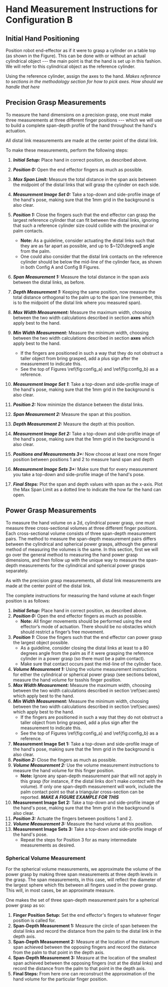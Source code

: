 # Hand Measurement Instructions for Configuration B

## Initial Hand Positioning

Position robot end-effector as if it were to grasp a cylinder on a table top (as shown in the Figure). This can be done with or without an actual cylindrical object --- the main point is that the hand is set up in this fashion. We will refer to this cylindrical object as the reference cylinder.

Using the reference cylinder, assign the axes to the hand. *Makes reference to sections in the methodology section for how to pick axes. How should we handle that here*

## Precision Grasp Measurements

To measure the hand dimensions on a precision grasp, one must make three measurements at three different finger positions --- which we will use to build a complete span-depth profile of the hand throughout the hand's actuation.

All distal link measurements are made at the center point of the distal link.

To make these measurements, perform the following steps:

1. ***Initial Setup:*** Place hand in correct position, as described above.
2. ***Position 0:*** Open the end effector fingers as much as possible.
3. ***Max Span Limit:*** Measure the total distance in the span axis between the midpoint of the distal links that will grasp the cylinder on each side.
4. ***Measurement Image Set 0:*** Take a top-down and side-profile image of the hand's pose, making sure that the 1mm grid in the background is also clear. 
5. ***Position 1:*** Close the fingers such that the end effector can grasp the largest reference cylinder that can fit between the distal links, ignoring that such a reference cylinder size could collide with the proximal or palm contacts. 
 	- **Note:** As a guideline, consider actuating the distal links such that they are as far apart as possible, and up to $~120\degree$ angle from the palm.
    - One could also consider that the distal link contacts on the reference cylinder should be below the mid-line of the cylinder face, as shown in both Config A and Config B Figures. 
6. ***Span Measurement 1:*** Measure the total distance in the span axis between the distal links, as before. 
7. ***Depth Measurement 1:*** Keeping the same position, now measure the total distance orthogonal to the palm up to the span line (remember, this is to the midpoint of the distal link where you measured span). 
8. ***Max Width Measurement:*** Measure the maximum width, choosing between the two width calculations described in section **axes** which apply best to the hand.
9. ***Min Width Measurement:*** Measure the minimum width, choosing between the two width calculations described in section **axes** which apply best to the hand.
	- If the fingers are positioned in such a way that they do not obstruct a taller object from bring grasped, add a plus sign after the measurement to indicate this.
    - See the top of Figures \ref{fig:config_a} and \ref{fig:config_b} as a reference.
9. ***Measurement Image Set 1***: Take a top-down and side-profile image of the hand's pose, making sure that the 1mm grid in the background is also clear.

10. ***Position 2:*** Now minimize the distance between the distal links.
11. ***Span Measurement 2:*** Measure the span at this position.
12. ***Depth Measurement 2:*** Measure the depth at this position.
13. ***Measurement Image Set 2:*** Take a top-down and side-profile image of the hand's pose, making sure that the 1mm grid in the background is also clear.
14. ***Positions and Measurements 3+:*** Now choose at least one more finger position between positions 1 and 2 to measure hand span and depth
15. ***Measurement Image Sets 3+:*** Make sure that for every measurement you take a top-down and side-profile image of the hand's pose.
16. ***Final Steps:*** Plot the span and depth values with span as the x-axis. Plot the Max Span Limit as a dotted line to indicate the how far the hand can open.

## Power Grasp Measurements

To measure the hand volume on a 2d, cylindrical power grasp, one must measure three cross-sectional volumes at three different finger positions. Each cross-sectional volume consists of three span-depth measurement pairs. The method to measure the span-depth measurement pairs differs between the cylindrical and spherical power grasps, although the general method of measuring the volumes is the same. In this section, first we will go over the general method to measuring the hand power grasp dimensions, and then follow up with the unique way to measure the span-depth measurements for the cylindrical and spherical power grasps separately.

As with the precision grasp measurements, all distal link measurements are made at the center point of the distal link.

The complete instructions for measuring the hand volume at each finger position is as follows:

1. ***Initial Setup:*** Place hand in correct position, as described above.
2. ***Position 0:*** Open the end effector fingers as much as  possible.
	- **Note:** All  finger  movements  should  be  performed using the end effector’s mode of actuation. There  should  be  no obstacles  which  should  restrict a finger’s free movement.
3. ***Position 1:*** Close the fingers such that the end effector can power grasp the largest object possible. 
    - As a guideline, consider closing the distal links at least to a 80 degrees angle from the palm as if it were grasping the reference cylinder in a power grasp (so there must be a palm contact).
    - Make sure that contact occurs past the mid-line of the cylinder face.
4. ***Volume Measurement 1:*** Using the volume measurement instructions for either the cylindrical or spherical power grasp (see sections below), measure the hand volume for tssshis finger position. 
5. ***Max Width Measurement:*** Measure the maximum width, choosing between the two width calculations described in section \ref{sec:axes} which apply best to the hand.
6. ***Min Width Measurement:*** Measure the minimum width, choosing between the two width calculations described in section \ref{sec:axes} which apply best to the hand.
	- If the fingers are positioned in such a way that they do not obstruct a taller object from bring grasped, add a plus sign after the measurement to indicate this.
    - See the top of Figures \ref{fig:config_a} and \ref{fig:config_b} as a reference.
7. **Measurement Image Set 1:** Take a top-down and side-profile image of the hand's pose, making sure that the 1mm grid in the background is also clear.
8. ***Position 2:*** Close the fingers as much as possible.
9. ***Volume Measurement 2:*** Use the volume measurement instructions to measure the hand volume for this finger position. 
	- **Note:** Ignore any span-depth measurement pair that will not apply in this grasp (for instance, if the distal links don't make *contact* with the volume). If only one span-depth measurement will work, include the palm contact point so that a triangular cross-section can be reported. ***MAKE A FIGURE EXAMPLE FOR THIS***
10. **Measurement Image Set 2:** Take a top-down and side-profile image of the hand's pose, making sure that the 1mm grid in the background is also clear.
11. ***Position 3:*** Actuate the fingers between positions 1 and 2.
12. ***Volume Measurement 3:*** Measure the hand volume at this position.
13. **Measurement Image Sets 3:** Take a top-down and side-profile image of the hand's pose.
    - Repeat the steps for Position 3 for as many intermediate measurements as desired.

### Spherical Volume Measurement

For the spherical volume measurements, we approximate the volume of the power grasp by making three span measurements at three depth levels in the grasp. The span measurements, in this case, will reflect the diameter of the largest sphere which fits between all fingers used in the power grasp. This will, in most cases, be an approximate measure.

One makes the set of three span-depth measurement pairs for a spherical power grasp as so: 

1. **Finger Position Setup:** Set the end effector's fingers to whatever finger position is called for.
2. **Span-Depth Measurement 1:** Measure the circle of span between the distal links and record the distance from the palm to the distal link in the depth axis.
3. **Span-Depth Measurement 2:** Measure at the location of the maximum span achieved between the opposing fingers and record the distance from the palm to that point in the depth axis.
4. **Span-Depth Measurement 3:** Measure at the location of the smallest span achieved between the opposing fingers (not at the distal links) and record the distance from the palm to that point in the depth axis.
5. **Final Steps:** From here one can reconstruct the approximation of the hand volume for the particular finger position.


